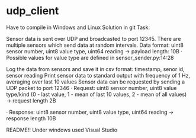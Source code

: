 # udp_client

Have to compile in Windows and Linux
Solution in git
Task:

Sensor data is sent over UDP and broadcasted to port 12345. There are multiple sensors which send data at random intervals.
Data format: uint8 sensor number, uint8 value type, uint64 reading → payload length: 10B
·       Possible values for value type are defined in sensor_sender.py:14:28

Log the data from sensors and save it in csv format: timestamp, senor id, sensor reading
Print sensor data to standard output with frequency of 1 Hz, averaging over last 10 values
Sensor data can be requested by sending a UDP packet to port 12346
·       Request: uint8 sensor number, uint8 value type/kind (0 - last value, 1 - mean of last 10 values, 2 - mean of all values) → request length 2B

·       Response: uint8 sensor number, uint8 value type, uint64 reading → response length 10B

README!!
Under windows used Visual Studio